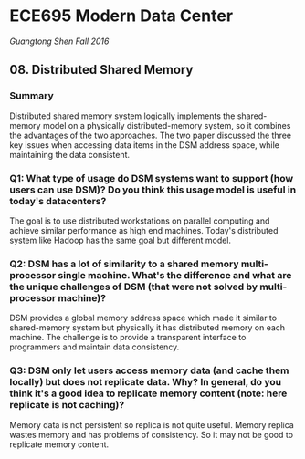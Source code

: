 
# ECE695 Modern Data Center

*Guangtong Shen*
*Fall 2016*

## 08. Distributed Shared Memory

### Summary
Distributed shared memory system logically implements the shared-memory model on a physically distributed-memory  system, so it combines the advantages of the two approaches. The two paper discussed the three key issues when accessing data items in the DSM address space, while maintaining the data consistent.

### Q1: What type of usage do DSM systems want to support (how users can use DSM)? Do you think this usage model is useful in today's datacenters?

The goal is to use distributed workstations on parallel computing and achieve similar performance as high end machines. Today's distributed system like Hadoop has the same goal but different model.

### Q2: DSM has a lot of similarity to a shared memory multi-processor single machine. What's the difference and what are the unique challenges of DSM (that were not solved by multi-processor machine)?

DSM provides a global memory address space which made it similar to shared-memory system but physically it has distributed memory on each machine.
The challenge is to provide a transparent interface to programmers and maintain data consistency.

### Q3: DSM only let users access memory data (and cache them locally) but does not replicate data. Why? In general, do you think it's a good idea to replicate memory content (note: here replicate is not caching)? 

Memory data is not persistent so replica is not quite useful. Memory replica wastes memory and has problems of consistency. So it may not be good to replicate memory content.